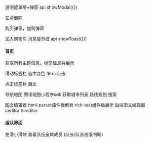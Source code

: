 透明遮罩层+弹窗 api showModal({})

左滑删除 

购买弹窗，加购弹窗

加入购物车 消息提示框 api showToast({})



#### 首页

获取所有主题信息，标签信息并展示

滑动标签栏 选中变色   flex+点击

点击标签栏 跳出



导航地图  腾讯地图小程序sdk 获取城市列表 路线规划  搜索

图文编辑器 html-parser插件做解析 rich-text组件做展示  后端图文编辑器 ueditor  Simditor

#### 组队界面 

左滑小滑块 查看队伍全体成员 (队长/队员权限判断)

 





